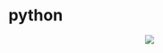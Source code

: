 # python

<p align = "center">
  <img src="https://github.com/atanu3000/college_assignments_python/blob/main/coding_shots/robot.png">
</p>
